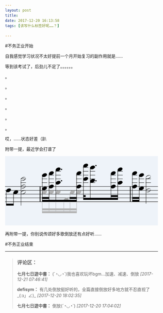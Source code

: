 ```yaml
---
layout: post
title: 
date: 2017-12-20 16:13:58
tags: [该写什么标签好呢……？]

---
```

#不务正业开始  

自我感觉学习状况不太好提前一个月开始复习的副作用就是……

等到该考试了，后劲儿不足了。。。。。。

。

。

。

。

。

。

哎，……状态好差（趴

附带一提，最近学会打谱了

![图片](images/_Lofter/emhSNkVpRmJBei9vUFQycjhBRlhBTm9SWGw3ZXRFZDU0SVNRU3dTS3M4Y2F2L3NORmFkNXp3PT0.png?=imageView&thumbnail=500x0&quality=96&stripmeta=0&type=jpg%7Cwatermark&type=2)  

再附带一提，你别说传颂好多歌倒放还有点好听……

#不务正业结束

---
> ### 评论区：
>**七月七日遊中書：** (&acute;◔◡◔`)我也喜欢玩坏bgm…加速、减速、倒放  *[2017-12-21 07:46:41]*
>
>**defisym：** 有几处倒放挺好听的，全篇直接倒放好多地方就不忍直视了_(:з」∠)_  *[2017-12-20 18:02:35]*
>
>**七月七日遊中書：** 倒放(&acute;◔◡◔`)  *[2017-12-20 17:04:02]*
>
>